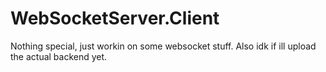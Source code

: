 # WebSocketServer.Client
Nothing special, just workin on some websocket stuff. Also idk if ill upload the actual backend yet.
